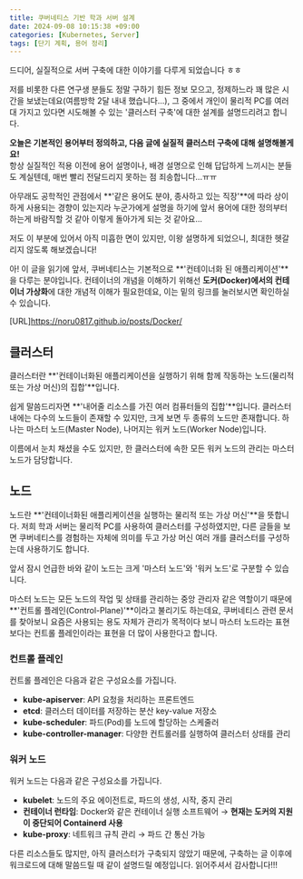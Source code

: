 ```yaml
---
title: 쿠버네티스 기반 학과 서버 설계
date: 2024-09-08 10:15:38 +09:00
categories: [Kubernetes, Server]
tags: [단기 계획, 용어 정리]
---
```


드디어, 실질적으로 서버 구축에 대한 이야기를 다루게 되었습니다 ㅎㅎ

저를 비롯한 다른 연구생 분들도 정말 구하기 힘든 정보 모으고, 정제하느라 꽤 많은 시간을 보냈는데요(여름방학 2달 내내 했습니다...), 그 중에서 개인이 물리적 PC를 여러 대 가지고 있다면 시도해볼 수 있는 '클러스터 구축'에 대한 설계를 설명드리려고 합니다.

**오늘은 기본적인 용어부터 정의하고, 다음 글에 실질적 클러스터 구축에 대해 설명해볼게요!**  
항상 실질적인 적용 이전에 용어 설명이나, 배경 설명으로 인해 답답하게 느끼시는 분들도 계실텐데, 매번 빨리 전달드리지 못하는 점 죄송합니다...ㅠㅠ

아무래도 공학적인 관점에서 **'같은 용어도 분야, 종사하고 있는 직장'**에 따라 상이하게 사용되는 경향이 있는지라 누군가에게 설명을 하기에 앞서 용어에 대한 정의부터 하는게 바람직할 것 같아 이렇게 돌아가게 되는 것 같아요...

저도 이 부분에 있어서 아직 미흡한 면이 있지만, 이왕 설명하게 되었으니, 최대한 헷갈리지 않도록 해보겠습니다!

아! 이 글을 읽기에 앞서, 쿠버네티스는 기본적으로 **'컨테이너화 된 애플리케이션'**을 다루는 분야입니다. 컨테이너의 개념을 이해하기 위해선 **도커(Docker)에서의 컨테이너 가상화**에 대한 개념적 이해가 필요한데요, 이는 밑의 링크를 눌러보시면 확인하실 수 있습니다.

[URL]https://noru0817.github.io/posts/Docker/

## **클러스터**

클러스터란 **'컨테이너화된 애플리케이션을 실행하기 위해 함께 작동하는 노드(물리적 또는 가상 머신)의 집합'**입니다.

쉽게 말씀드리자면 **'내어줄 리소스를 가진 여러 컴퓨터들의 집합'**입니다. 클러스터 내에는 다수의 노드들이 존재할 수 있지만, 크게 보면 두 종류의 노드만 존재합니다. 하나는 마스터 노드(Master Node), 나머지는 워커 노드(Worker Node)입니다.

이름에서 눈치 채셨을 수도 있지만, 한 클러스터에 속한 모든 워커 노드의 관리는 마스터 노드가 담당합니다.

## **노드**

노드란 **'컨테이너화된 애플리케이션을 실행하는 물리적 또는 가상 머신'**을 뜻합니다. 저희 학과 서버는 물리적 PC를 사용하여 클러스터를 구성하였지만, 다른 글들을 보면 쿠버네티스를 경험하는 자체에 의미를 두고 가상 머신 여러 개를 클러스터를 구성하는데 사용하기도 합니다.

앞서 잠시 언급한 바와 같이 노드는 크게 '마스터 노드'와 '워커 노드'로 구분할 수 있습니다.

마스터 노드는 모든 노드의 작업 및 상태를 관리하는 중앙 관리자 같은 역할이기 때문에 **'컨트롤 플레인(Control-Plane)'**이라고 불리기도 하는데요, 쿠버네티스 관련 문서를 찾아보니 요즘은 사용되는 용도 자체가 관리가 목적이다 보니 마스터 노드라는 표현 보다는 컨트롤 플레인이라는 표현을 더 많이 사용한다고 합니다.

### **컨트롤 플레인**

컨트롤 플레인은 다음과 같은 구성요소를 가집니다.

- **kube-apiserver**: API 요청을 처리하는 프론트엔드
- **etcd**: 클러스터 데이터를 저장하는 분산 key-value 저장소
- **kube-scheduler**: 파드(Pod)를 노드에 할당하는 스케줄러
- **kube-controller-manager**: 다양한 컨트롤러를 실행하여 클러스터 상태를 관리

### **워커 노드**

워커 노드는 다음과 같은 구성요소를 가집니다.

- **kubelet**: 노드의 주요 에이전트로, 파드의 생성, 시작, 중지 관리
- **컨테이너 런타임**: Docker와 같은 컨테이너 실행 소프트웨어 → **현재는 도커의 지원이 중단되어 Containerd 사용**
- **kube-proxy**: 네트워크 규칙 관리 → 파드 간 통신 가능

다른 리소스들도 많지만, 아직 클러스터가 구축되지 않았기 때문에, 구축하는 글 이후에 워크로드에 대해 말씀드릴 때 같이 설명드릴 예정입니다. 읽어주셔서 감사합니다!!!
